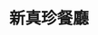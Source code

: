 ---
title: "新真珍餐廳"
description: "新真珍餐廳"
layout: shop
keywords:
  - 美食競賽
  - 台灣美食
  - 美食精選
datePublished: "2025-06-30"
dateModified: "2025-07-06"
city: "屏東縣"
district: "高樹鄉"
address: "屏東縣高樹鄉高樹村高華商場43號"
phone: "087962229"
geo: "22.82470382992468, 120.60213443559387"
google_map: "https://maps.app.goo.gl/G9Da6yk64ARqUmPC7"
footinder: "https://footinder.com.tw/%E5%B1%8F%E6%9D%B1%E7%B8%A3%E9%AB%98%E6%A8%B9%E9%84%89/5581/"
official: "https://www.facebook.com/profile.php?id=100044194255885"
award:
  - name: "500盤"
    year: "2024"
    entries:
      - dishes:
          - "招牌蘿蔔粄"

---